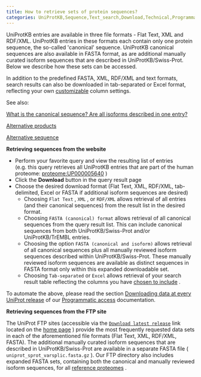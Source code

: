 ```yaml
---
title: How to retrieve sets of protein sequences?
categories: UniProtKB,Sequence,Text_search,Download,Technical,Programmatic_access,faq
---
```


UniProtKB entries are available in three file formats - Flat Text, XML and RDF/XML. UniProtKB entries in these formats each contain only one protein sequence, the so-called 'canonical' sequence. UniProtKB canonical sequences are also available in FASTA format, as are additional manually curated isoform sequences that are described in UniProtKB/Swiss-Prot. Below we describe how these sets can be accessed.

In addition to the predefined FASTA, XML, RDF/XML and text formats, search results can also be downloaded in tab-separated or Excel format, reflecting your own [customizable](http://www.uniprot.org/help/customize) column settings.

See also:

[What is the canonical sequence? Are all isoforms described in one entry?](http://www.uniprot.org/help/canonical%5Fand%5Fisoforms)

[Alternative products](https://www.uniprot.org/help/alternative%5fproducts)

[Alternative sequence](https://www.uniprot.org/help/var%5fseq)

**Retrieving sequences from the website**

-   Perform your favorite query and view the resulting list of entries (e.g. this query retrieves all UniProtKB entries that are part of the human proteome: [proteome:UP000005640](https://www.uniprot.org/uniprotkb/?query=proteome:UP000005640) )
-   Click the **Download** button in the query result page
-   Choose the desired download format (Flat Text, XML, RDF/XML, tab-delimited, Excel or FASTA if additional isoform sequences are desired)
    -   Choosing `Flat Text` , `XML` , or `RDF/XML` allows retrieval of all entries (and their canonical sequences) from the result list in the desired format.
    -   Choosing `FASTA (canonical) format` allows retrieval of all canonical sequences from the query result list. This can include canonical sequences from both UniProtKB/Swiss-Prot and/or UniProtKB/TrEMBL entries.
    -   Choosing the option `FASTA (canonical and isoform)` allows retrieval of all canonical sequences plus all manually reviewed isoform sequences described within UniProtKB/Swiss-Prot. These manually reviewed isoform sequences are available as distinct sequences in FASTA format only within this expanded downloadable set.
    -   Choosing `Tab-separated` or `Excel` allows retrieval of your search result table reflecting the columns you have [chosen to include](http://www.uniprot.org/help/customize) .

To automate the above, please read the section [Downloading data at every UniProt release](http://www.uniprot.org/help/api%5Fdownloading) of our [Programmatic access](http://www.uniprot.org/help/api) documentation.

**Retrieving sequences from the FTP site**

The UniProt FTP sites (accessible via the [`Download latest release`](http://www.uniprot.org/downloads) link located on the [home page](http://www.uniprot.org/) ) provide the most frequently requested data sets in each of the aforementioned file formats (Flat Text, XML, RDF/XML, FASTA). The additional manually curated isoform sequences that are described in UniProtKB/Swiss-Prot are available in a separate FASTA file ( `uniprot_sprot_varsplic.fasta.gz` ). Our FTP directory also includes expanded FASTA sets, containing both the canonical and manually reviewed isoform sequences, for all [reference proteomes](https://ftp.uniprot.org/pub/databases/uniprot/current%5Frelease/knowledgebase/reference%5Fproteomes) .
